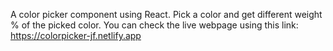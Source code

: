 A color picker component using React.
Pick a color and get different weight % of the picked color.
You can check the live webpage using this link: 
https://colorpicker-jf.netlify.app
